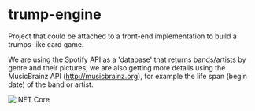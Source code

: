 # trump-engine

Project that could be attached to a front-end implementation to build a trumps-like card game.

We are using the Spotify API as a 'database' that returns bands/artists by genre and their pictures, we are also getting more details using the MusicBrainz API (http://musicbrainz.org), for example the life span (begin date) of the band or artist.

![.NET Core](https://github.com/thiagosanches/trump-engine/workflows/.NET%20Core/badge.svg)
